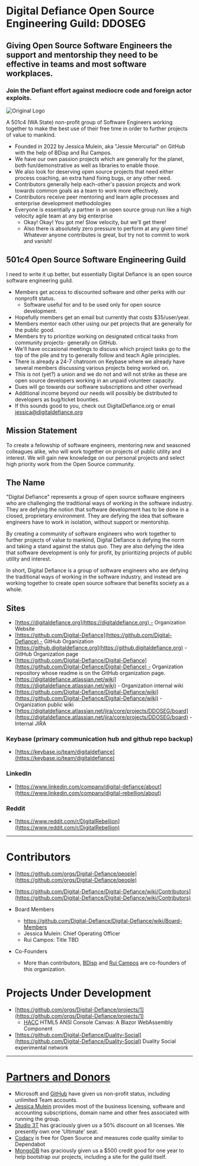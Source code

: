 # Digital Defiance Open Source Engineering Guild: DDOSEG
## Giving Open Source Software Engineers the support and mentorship they need to be effective in teams and most software workplaces.
### Join the Defiant effort against mediocre code and foreign actor exploits.

![Original Logo](https://user-images.githubusercontent.com/3766240/226702903-ce6c1d2a-47fa-414f-a6dc-b65a5a805e9a.png)

A 501c4 (WA State) non-profit group of Software Engineers working together to make the best use of their free time in order to further projects of value to mankind.

* Founded in 2022 by Jessica Mulein, aka "Jessie Mercurial" on GitHub with the help of BDisp and Rui Campos.
* We have our own passion projects which are generally for the planet, both fun/demonstrative as well as libraries to enable those.
* We also look for deserving open source projects that need either process coaching, an extra hand fixing bugs, or any other need.
* Contributors generally help each-other's passion projects and work towards common goals as a team to work more effectively.
* Contributors receive peer mentoring and learn agile processes and enterprise development methodologies
* Everyone is essentially a partner in an open source group run like a high velocity agile team at any big enterprise
  - Okay! Okay! You got me! Slow velocity, but we'll get there!
  - Also there is absolutely zero pressure to perform at any given time! Whatever anyone contributes is great, but try not to commit to work and vanish!
  
## 501c4 Open Source Software Engineering Guild
I need to write it up better, but essentially Digital Defiance is an open source software engineering guild.
- Members get access to discounted software and other perks with our nonprofit status.
  - Software useful for and to be used only for open source development.
- Hopefully members get an email but currently that costs $35/user/year.
- Members mentor each other using our pet projects that are generally for the public good.
- Members try to prioritize working on designated critical tasks from community projects- generally on GitHub.
- We'll have occasional meetings to discuss which project tasks go to the top of the pile and try to generally follow and teach Agile principles.
- There is already a 24-7 chatroom on Keybase where we already have several members discussing various projects being worked on.
- This is not (yet?) a union and we do not and will not strike as these are open source developers working in an unpaid volunteer capacity.
- Dues will go towards our software subscriptions and other overhead
- Additional income beyond our needs will possibly be distributed to developers as bug/ticket bounties.
- If this sounds good to you, check out DigitalDefiance.org or email jessica@digitaldefiance.org

## Mission Statement
To create a fellowship of software engineers, mentoring new and seasoned colleagues alike, who will work together on projects of public utility and interest. We will gain new knowledge on our personal projects and select high priority work from the Open Source community.

## The Name
"Digital Defiance" represents a group of open source software engineers who are challenging the traditional ways of working in the software industry. They are defying the notion that software development has to be done in a closed, proprietary environment. They are defying the idea that software engineers have to work in isolation, without support or mentorship.

By creating a community of software engineers who work together to further projects of value to mankind, Digital Defiance is defying the norm and taking a stand against the status quo. They are also defying the idea that software development is only for profit, by prioritizing projects of public utility and interest.

In short, Digital Defiance is a group of software engineers who are defying the traditional ways of working in the software industry, and instead are working together to create open source software that benefits society as a whole.

## Sites
  * [https://digitaldefiance.org](https://digitaldefiance.org) - Organization Website
  * [https://github.com/Digital-Defiance](https://github.com/Digital-Defiance) - GitHub Organization
  * [https://github.digitaldefiance.org](https://github.digitaldefiance.org) - GitHub Organization page
  * [https://github.com/Digital-Defiance/Digital-Defiance](https://github.com/Digital-Defiance/Digital-Defiance) - Organization repository whose readme is on the GitHub organization page.
  * [https://digitaldefiance.atlassian.net/wiki](https://digitaldefiance.atlassian.net/wiki) - Organization internal wiki
  * [https://github.com/Digital-Defiance/Digital-Defiance/wiki](https://github.com/Digital-Defiance/Digital-Defiance/wiki) - Organization public wiki
  * [https://digitaldefiance.atlassian.net/jira/core/projects/DDOSEG/board](https://digitaldefiance.atlassian.net/jira/core/projects/DDOSEG/board) - Internal JIRA

### Keybase (primary communication hub and github repo backup)
  * [https://keybase.io/team/digitaldefiance](https://keybase.io/team/digitaldefiance)

### LinkedIn
  * [https://www.linkedin.com/company/digital-defiance/about](https://www.linkedin.com/company/digital-rebellion/about)

### Reddit
  * [https://www.reddit.com/r/DigitalRebellion](https://www.reddit.com/r/DigitalRebellion)

-----
# Contributors
  * [https://github.com/orgs/Digital-Defiance/people](https://github.com/orgs/Digital-Defiance/people)
  * [https://github.com/Digital-Defiance/Digital-Defiance/wiki/Contributors](https://github.com/Digital-Defiance/Digital-Defiance/wiki/Contributors)
  * Board Members
    - https://github.com/Digital-Defiance/Digital-Defiance/wiki/Board-Members
    - Jessica Mulein: Chief Operating Officer
    - Rui Campos: Title TBD

  * Co-Founders
    - More than contributors, [BDisp](https://github.com/orgs/Digital-Defiance/people/BDisp) and [Rui Campos](https://github.com/orgs/Digital-Defiance/people/RuiFilipeCampos) are co-founders of this organization.

# Projects Under Development
  * [https://github.com/orgs/Digital-Defiance/projects/1](https://github.com/orgs/Digital-Defiance/projects/1)
    - [HACC](https://github.com/Blazor-Console/HACC) HTML5 ANSI Console Canvas: A Blazor WebAssembly Component
  * [https://github.com/Digital-Defiance/Duality-Social](https://github.com/Digital-Defiance/Duality-Social) Duality Social experimental network

-----
# [Partners and Donors](https://github.com/Digital-Defiance/Digital-Defiance/wiki/Partners-and-Donors)
 * Microsoft and [GitHub](https://support.github.com/contact/nonprofit) have given us non-profit status, including unlimited Team accounts.
 * [Jessica Mulein](mailto:jessica@mulein.com) provides most of the business licensing, software and accounting subscriptions, domain name and other fees associated with running the group.
 * [Studio 3T](https://studio3t.com/discount/) has graciously given us a 50% discount on all licenses. We presently own one 'Ultimate' seat.
 * [Codacy](https://app.codacy.com/organizations/gh/Digital-Defiance) is free for Open Source and measures code quality similar to Dependabot
 * [MongoDB](https://www.mongodb.com/startups) has graciously given us a $500 credit good for one year to help bootstrap our projects, including a site for the guild itself.
